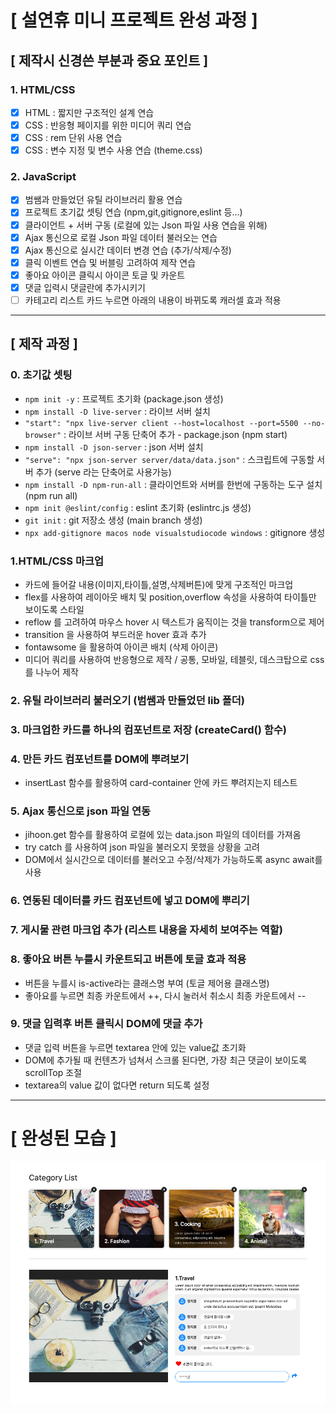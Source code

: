 # [ 설연휴 미니 프로젝트 완성 과정 ]

## [ 제작시 신경쓴 부분과 중요 포인트 ]

### 1. HTML/CSS

- [x] HTML : 짧지만 구조적인 설계 연습
- [x] CSS : 반응형 페이지를 위한 미디어 쿼리 연습
- [x] CSS : rem 단위 사용 연습
- [x] CSS : 변수 지정 및 변수 사용 연습 (theme.css)

### 2. JavaScript

- [x] 범쌤과 만들었던 유틸 라이브러리 활용 연습
- [x] 프로젝트 초기값 셋팅 연습 (npm,git,gitignore,eslint 등...)
- [x] 클라이언트 + 서버 구동 (로컬에 있는 Json 파일 사용 연습을 위해)
- [x] Ajax 통신으로 로컬 Json 파일 데이터 불러오는 연습
- [x] Ajax 통신으로 실시간 데이터 변경 연습 (추가/삭제/수정)
- [x] 클릭 이벤트 연습 및 버블링 고려하여 제작 연습
- [x] 좋아요 아이콘 클릭시 아이콘 토글 및 카운트
- [x] 댓글 입력시 댓글란에 추가시키기
- [ ] 카테고리 리스트 카드 누르면 아래의 내용이 바뀌도록 캐러셀 효과 적용

---

## [ 제작 과정 ]

### 0. 초기값 셋팅

- `npm init -y` : 프로젝트 초기화 (package.json 생성)
- `npm install -D live-server` : 라이브 서버 설치
- `"start": "npx live-server client --host=localhost --port=5500 --no-browser"` : 라이브 서버 구동 단축어 추가 - package.json (npm start)
- `npm install -D json-server` : json 서버 설치
- `"serve": "npx json-server server/data/data.json"` : 스크립트에 구동할 서버 추가 (serve 라는 단축어로 사용가능)
- `npm install -D npm-run-all` : 클라이언트와 서버를 한번에 구동하는 도구 설치 (npm run all)
- `npm init @eslint/config` : eslint 초기화 (eslintrc.js 생성)
- `git init` : git 저장소 생성 (main branch 생성)
- `npx add-gitignore macos node visualstudiocode windows` : gitignore 생성

### 1.HTML/CSS 마크업

- 카드에 들어갈 내용(이미지,타이틀,설명,삭제버튼)에 맞게 구조적인 마크업
- flex를 사용하여 레이아웃 배치 및 position,overflow 속성을 사용하여 타이틀만 보이도록 스타일
- reflow 를 고려하여 마우스 hover 시 텍스트가 움직이는 것을 transform으로 제어
- transition 을 사용하여 부드러운 hover 효과 추가
- fontawsome 을 활용하여 아이콘 배치 (삭제 아이콘)
- 미디어 쿼리를 사용하여 반응형으로 제작 / 공통, 모바일, 테블릿, 데스크탑으로 css를 나누어 제작

### 2. 유틸 라이브러리 불러오기 (범쌤과 만들었던 lib 폴더)

### 3. 마크업한 카드를 하나의 컴포넌트로 저장 (createCard() 함수)

### 4. 만든 카드 컴포넌트를 DOM에 뿌려보기

- insertLast 함수를 활용하여 card-container 안에 카드 뿌려지는지 테스트

### 5. Ajax 통신으로 json 파일 연동

- jihoon.get 함수를 활용하여 로컬에 있는 data.json 파일의 데이터를 가져옴
- try catch 를 사용하여 json 파일을 불러오지 못했을 상황을 고려
- DOM에서 실시간으로 데이터를 불러오고 수정/삭제가 가능하도록 async await를 사용

### 6. 연동된 데이터를 카드 컴포넌트에 넣고 DOM에 뿌리기

### 7. 게시물 관련 마크업 추가 (리스트 내용을 자세히 보여주는 역할)

### 8. 좋아요 버튼 누를시 카운트되고 버튼에 토글 효과 적용

- 버튼을 누를시 is-active라는 클래스명 부여 (토글 제어용 클래스명)
- 좋아요를 누르면 최종 카운트에서 ++, 다시 눌러서 취소시 최종 카운트에서 --

### 9. 댓글 입력후 버튼 클릭시 DOM에 댓글 추가

- 댓글 입력 버튼을 누르면 textarea 안에 있는 value값 초기화
- DOM에 추가될 때 컨텐츠가 넘쳐서 스크롤 된다면, 가장 최근 댓글이 보이도록 scrollTop 조절
- textarea의 value 값이 없다면 return 되도록 설정

---

# [ 완성된 모습 ]

![](2023-01-22-22-43-34.png)
